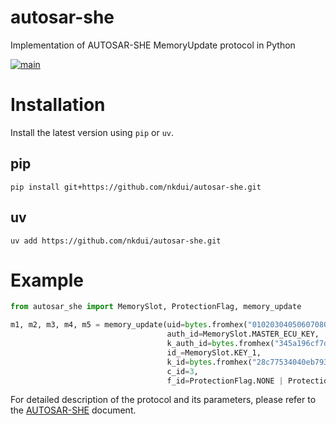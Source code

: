 # autosar-she
Implementation of AUTOSAR-SHE MemoryUpdate protocol in Python

[![main](https://github.com/nkdui/autosar-she/actions/workflows/main.yml/badge.svg)](https://github.com/nkdui/autosar-she/actions/workflows/main.yml)

# Installation
Install the latest version using `pip` or `uv`.
## pip
```
pip install git+https://github.com/nkdui/autosar-she.git
```
## uv
```
uv add https://github.com/nkdui/autosar-she.git
```

# Example
```python
from autosar_she import MemorySlot, ProtectionFlag, memory_update

m1, m2, m3, m4, m5 = memory_update(uid=bytes.fromhex("0102030405060708090a0b0c0d0e0f"),
                                   auth_id=MemorySlot.MASTER_ECU_KEY,
                                   k_auth_id=bytes.fromhex("345a196cf7dd91b99773d5f183661c7b"),
                                   id_=MemorySlot.KEY_1,
                                   k_id=bytes.fromhex("28c77534040eb793a8d86cdd82f1692c"),
                                   c_id=3,
                                   f_id=ProtectionFlag.NONE | ProtectionFlag.WILDCARD | ProtectionFlag.KEY_USAGE | ProtectionFlag.CMAC_USAGE)
```
For detailed description of the protocol and its parameters, please refer to the [AUTOSAR-SHE](https://www.autosar.org/fileadmin/standards/R21-11/FO/AUTOSAR_TR_SecureHardwareExtensions.pdf) document.
